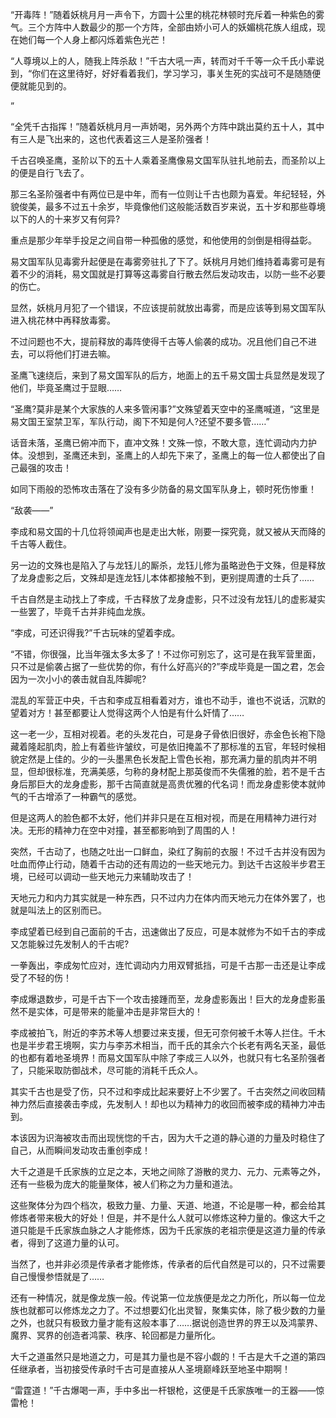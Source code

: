 “开毒阵！”随着妖桃月月一声令下，方圆十公里的桃花林顿时充斥着一种紫色的雾气。三个方阵中人数最少的那一个方阵，全部由娇小可人的妖媚桃花族人组成，现在她们每一个人身上都闪烁着紫色光芒！

“人尊境以上的人，随我上阵杀敌！”千古大吼一声，转而对千千等一众千氏小辈说到，“你们在这里待好，好好看着我们，学习学习，事关生死的实战可不是随随便便就能见到的。

”

“全凭千古指挥！”随着妖桃月月一声娇喝，另外两个方阵中跳出莫约五十人，其中有三人是飞出来的，这也代表着这三人是圣阶强者！

千古召唤圣鹰，圣阶以下的五十人乘着圣鹰像易文国军队驻扎地前去，而圣阶以上的便是自行飞去了。

那三名圣阶强者中有两位已是中年，而有一位则让千古也颇为喜爱。年纪轻轻，外貌俊美，最多不过五十余岁，毕竟像他们这般能活数百岁来说，五十岁和那些尊境以下的人的十来岁又有何异?

重点是那少年举手投足之间自带一种孤傲的感觉，和他使用的剑倒是相得益彰。

易文国军队见毒雾升起便是在毒雾旁驻扎了下了。妖桃月月她们维持着毒雾可是有着不少的消耗，易文国就是打算等这毒雾自行散去然后发动攻击，以防一些不必要的伤亡。

显然，妖桃月月犯了一个错误，不应该提前就放出毒雾，而是应该等到易文国军队进入桃花林中再释放毒雾。

不过问题也不大，提前释放的毒阵使得千古等人偷袭的成功。况且他们自己不进去，可以将他们打进去嘛。

圣鹰飞速绕后，来到了易文国军队的后方，地面上的五千易文国士兵显然是发现了他们，毕竟圣鹰过于显眼……

“圣鹰?莫非是某个大家族的人来多管闲事?”文殊望着天空中的圣鹰喊道，“这里是易文国王室禁卫军，军队行动，阁下不知是何人?还望不要多管……”

话音未落，圣鹰已俯冲而下，直冲文殊！文殊一惊，不敢大意，连忙调动内力护体。没想到，圣鹰还未到，圣鹰上的人却先下来了，圣鹰上的每一位人都使出了自己最强的攻击！

如同下雨般的恐怖攻击落在了没有多少防备的易文国军队身上，顿时死伤惨重！

“敌袭——”

李成和易文国的十几位将领闻声也是走出大帐，刚要一探究竟，就又被从天而降的千古等人截住。

另一边的文殊也是陷入了与龙钰儿的厮杀，龙钰儿修为虽略逊色于文殊，但是释放了龙身虚影之后，文殊却是连龙钰儿本体都接触不到，更别提周遭的士兵了……

千古自然是主动找上了李成，千古释放了龙身虚影，只不过没有龙钰儿的虚影凝实一些罢了，毕竟千古并非纯血龙族。

“李成，可还识得我?”千古玩味的望着李成。

“不错，你很强，比当年强太多太多了！不过你可别忘了，这可是在我军营里面，只不过是偷袭占据了一些优势的你，有什么好高兴的?”李成毕竟是一国之君，怎会因为一次小小的袭击就自乱阵脚呢?

混乱的军营正中央，千古和李成互相看着对方，谁也不动手，谁也不说话，沉默的望着对方！甚至都要让人觉得这两个人怕是有什么奸情了……

这一老一少，互相对视着。老的头发花白，可是身子骨依旧很好，赤金色长袍下隐藏着隆起肌肉，脸上有着些许皱纹，可是依旧掩盖不了那标准的五官，年轻时候相貌定然是上佳的。少的一头墨黑色长发配上雪色长袍，那充满力量的肌肉并不明显，但却很标准，充满美感，匀称的身材配上那英俊而不失儒雅的脸，若不是千古身后那巨大的龙身虚影，那千古简直就是高贵优雅的代名词！而龙身虚影使本就帅气的千古增添了一种霸气的感觉。

但是这两人的脸色都不太好，他们并非只是在互相对视，而是在用精神力进行对决。无形的精神力在空中对撞，甚至都影响到了周围的人！

突然，千古动了，也随之吐出一口鲜血，染红了胸前的衣服！不过千古并没有因为吐血而停止行动，随着千古动的还有周边的一些天地元力。到达千古这般半步君王境，已经可以调动一些天地元力来辅助攻击了！

天地元力和内力其实就是一种东西，只不过内力在体内而天地元力在体外罢了，也就是叫法上的区别而已。

李成望着已经到自己面前的千古，迅速做出了反应，可是本就修为不如千古的李成又怎能躲过先发制人的千古呢?

一拳轰出，李成匆忙应对，连忙调动内力用双臂抵挡，可是千古那一击还是让李成受了不轻的伤！

李成爆退数步，可是千古下一个攻击接踵而至，龙身虚影轰出！巨大的龙身虚影虽然不是实体，可是带来的能量冲击是非常巨大的！

李成被拍飞，附近的李苏术等人想要过来支援，但无可奈何被千木等人拦住。千木也是半步君王境啊，实力与李苏术相当，而千氏的其余六个长老有两名天圣，最低的也都有着地圣境界！而易文国军队中除了李成三人以外，也就只有七名圣阶强者了，只能采取防御战术，尽可能的消耗千氏众人。

其实千古也是受了伤，只不过和李成比起来要好上不少罢了。千古突然之间收回精神力然后直接袭击李成，先发制人！却也以为精神力的收回而被李成的精神力冲击到。

本该因为识海被攻击而出现恍惚的千古，因为大千之道的静心道的力量及时稳住了自己，从而瞬间发动攻击重创李成！

大千之道是千氏家族的立足之本，天地之间除了游散的灵力、元力、元素等之外，还有一些极为庞大的能量聚体，被人们称之为力量和道法。

这些聚体分为四个档次，极致力量、力量、天道、地道，不论是哪一种，都会给其修炼者带来极大的好处！但是，并不是什么人就可以修炼这种力量的。像这大千之道只能是千氏家族血脉之人才能修炼，因为千氏家族的老祖宗便是这道力量的传承者，得到了这道力量的认可。

当然了，也并非必须是传承者才能修炼，传承者的后代自然是可以的，只不过需要自己慢慢参悟就是了……

还有一种情况，就是像龙族一般。传说第一位龙族便是龙之力所化，所以每一位龙族也就都可以修炼龙之力了。不过想要幻化出灵智，聚集实体，除了极少数的力量之外，也就只有极致力量才能有这般本事了……据说创造世界的界王以及鸿蒙界、魔界、冥界的创造者鸿蒙、秩序、轮回都是力量所化。

大千之道虽然只是地道之力，可是其力量也是不容小觑的！千古是大千之道的第四任继承者，当初接受传承时千古可是直接从人圣境巅峰跃至地圣中期啊！

“雷霆道！”千古爆喝一声，手中多出一杆银枪，这便是千氏家族唯一的王器——惊雷枪！
